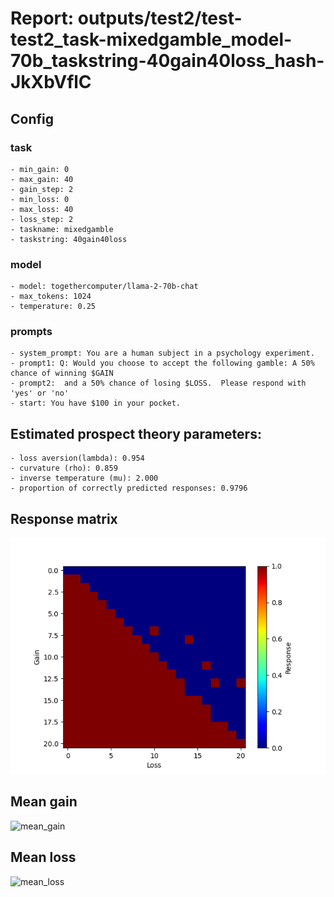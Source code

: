 # Report: outputs/test2/test-test2_task-mixedgamble_model-70b_taskstring-40gain40loss_hash-JkXbVflC
## Config

### task

    - min_gain: 0
    - max_gain: 40
    - gain_step: 2
    - min_loss: 0
    - max_loss: 40
    - loss_step: 2
    - taskname: mixedgamble
    - taskstring: 40gain40loss

### model

    - model: togethercomputer/llama-2-70b-chat
    - max_tokens: 1024
    - temperature: 0.25

### prompts

    - system_prompt: You are a human subject in a psychology experiment. 
    - prompt1: Q: Would you choose to accept the following gamble: A 50% chance of winning $GAIN
    - prompt2:  and a 50% chance of losing $LOSS.  Please respond with 'yes' or 'no'
    - start: You have $100 in your pocket. 

## Estimated prospect theory parameters:

    - loss aversion(lambda): 0.954
    - curvature (rho): 0.859
    - inverse temperature (mu): 2.000
    - proportion of correctly predicted responses: 0.9796                    
## Response matrix
![respmat](respmat.png)

## Mean gain
![mean_gain](mean_gain.png)

## Mean loss
![mean_loss](mean_loss.png)

